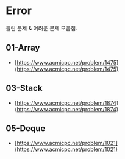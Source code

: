 # Error

틀린 문제 & 어려운 문제 모음집.

## 01-Array

- [https://www.acmicpc.net/problem/1475](https://www.acmicpc.net/problem/1475)

## 03-Stack

- [https://www.acmicpc.net/problem/1874](https://www.acmicpc.net/problem/1874)

## 05-Deque

- [https://www.acmicpc.net/problem/1021](https://www.acmicpc.net/problem/1021)